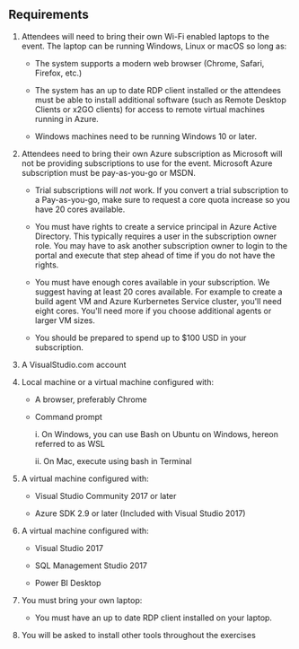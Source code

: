 ## Requirements

1. Attendees will need to bring their own Wi-Fi enabled laptops to the event. The laptop can be running Windows, Linux or macOS so long as:

    - The system supports a modern web browser (Chrome, Safari, Firefox, etc.)

    - The system has an up to date RDP client installed or the attendees must be able to install additional software (such as Remote Desktop Clients or x2GO clients) for access to remote virtual machines running in Azure.

    - Windows machines need to be running Windows 10 or later.


2. Attendees need to bring their own Azure subscription as Microsoft will not be providing subscriptions to use for the event. Microsoft Azure subscription must be pay-as-you-go or MSDN.

    - Trial subscriptions will *not* work. If you convert a trial subscription to a Pay-as-you-go, make sure to request a core quota increase so you have 20 cores available.

    - You must have rights to create a service principal in Azure Active Directory. This typically requires a user in the subscription owner role. You may have to ask another subscription owner to login to the portal and execute that step ahead of time if you do not have the rights.

    - You must have enough cores available in your subscription. We suggest having at least 20 cores available. For example to create a build agent VM and Azure Kurbernetes Service cluster,  you'll need eight cores. You'll need more if you choose additional agents or larger VM sizes.  

    - You should be prepared to spend up to $100 USD in your subscription.



2. A VisualStudio.com account

3. Local machine or a virtual machine configured with:

    - A browser, preferably Chrome  

    - Command prompt

        i.  On Windows, you can use Bash on Ubuntu on Windows, hereon referred to as WSL

        ii. On Mac, execute using bash in Terminal

4. A virtual machine configured with:
    - Visual Studio Community 2017 or later

    - Azure SDK 2.9 or later (Included with Visual Studio 2017)

5. A virtual machine configured with:
    - Visual Studio 2017

    - SQL Management Studio 2017

    - Power BI Desktop


6. You must bring your own laptop:
    - You must have an up to date RDP client installed on your laptop.

4. You will be asked to install other tools throughout the exercises